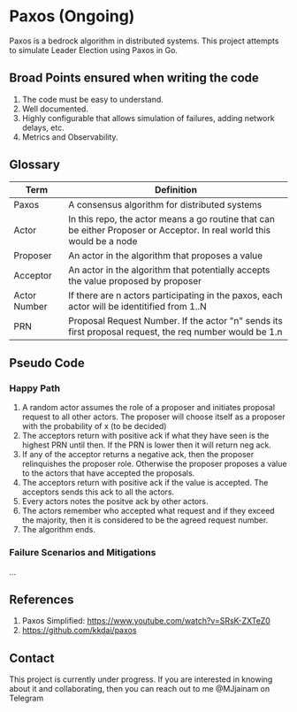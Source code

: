 # Paxos (Ongoing)
Paxos is a bedrock algorithm in distributed systems. This project attempts to simulate Leader Election using Paxos in Go.

## Broad Points ensured when writing the code
1. The code must be easy to understand. 
2. Well documented.
3. Highly configurable that allows simulation of failures, adding network delays, etc.
4. Metrics and Observability.



## Glossary
| Term          | Definition                                                                 |
|---------------|----------------------------------------------------------------------------|
|Paxos          | A consensus algorithm for distributed systems                              |
|Actor          | In this repo, the actor means a go routine that can be either Proposer or Acceptor. In real world this would be a node|
|Proposer       | An actor in the algorithm that proposes a value                            | 
|Acceptor       | An actor in the algorithm that potentially accepts the value proposed by proposer | 
|Actor Number   | If there are n actors participating in the paxos, each actor will be identitified from 1..N|
|PRN| Proposal Request Number. If the actor "n" sends its first proposal request, the req number would be 1.n |



## Pseudo Code
### Happy Path 
1. A random actor assumes the role of a proposer and initiates proposal request to all other actors. The proposer will choose itself as a proposer with the probability of x (to be decided)
2. The acceptors return with positive ack if what they have seen is the highest PRN until then. If the PRN is lower then it will return neg ack.
3. If any of the acceptor returns a negative ack, then the proposer relinquishes the proposer role. Otherwise the proposer proposes a value to the actors that have accepted the proposals. 
4. The acceptors return with positive ack if the value is accepted. The acceptors sends this ack to all the actors. 
5. Every actors notes the positve ack by other actors. 
6. The actors remember who accepted what request and if they exceed the majority, then it is considered to be the agreed request number. 
7. The algorithm ends. 

### Failure Scenarios and Mitigations
...


## References
1. Paxos Simplified: https://www.youtube.com/watch?v=SRsK-ZXTeZ0
2. https://github.com/kkdai/paxos


## Contact
This project is currently under progress. If you are interested in knowing about it and collaborating, then you can reach out to me @MJjainam on Telegram 
